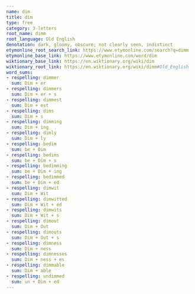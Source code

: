 ```yaml
---
name: dim
title: dim
type: free
category: 3-letters
root_name: dimm
root_language: Old English
denotation: dark, gloomy, obscure; not clearly seen, indistinct
etymonline_root_search_link: https://www.etymonline.com/search?q=dimm
etymonline_base_link: https://www.etymonline.com/word/dim
wiktionary_base_link: https://en.wiktionary.org/wiki/dim
wiktionary_root_link: https://en.wiktionary.org/wiki/dimm#Old_English
word_sums:
- respelling: dimmer
  sum: Dim + er
- respelling: dimmers
  sum: Dim + er + s
- respelling: dimmest
  sum: Dim + est
- respelling: dims
  sum: Dim + s
- respelling: dimming
  sum: Dim + ing
- respelling: dimly
  sum: Dim + ly
- respelling: bedim
  sum: be + Dim
- respelling: bedims
  sum: be + Dim + s
- respelling: bedimming
  sum: be + Dim + ing
- respelling: bedimmed
  sum: be + Dim + ed
- respelling: dimwit
  sum: Dim + Wit
- respelling: dimwitted
  sum: Dim + Wit + ed
- respelling: dimwits
  sum: Dim + Wit + s
- respelling: dimout
  sum: Dim + Out
- respelling: dimouts
  sum: Dim + Out + s
- respelling: dimness
  sum: Dim + ness
- respelling: dimnesses
  sum: Dim + ness + es
- respelling: dimmable
  sum: Dim + able
- respelling: undimmed
  sum: un + Dim + ed
---
```

